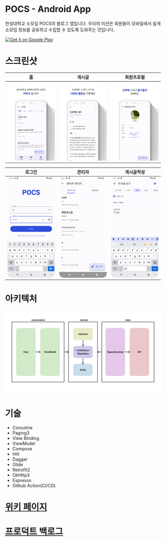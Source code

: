 # POCS - Android App

한성대학교 소모임 POCS의 블로그 앱입니다. 우리의 미션은 회원들이 모바일에서 쉽게 소모임 정보를 공유하고 수집할 수 있도록 도와주는 것입니다.

<a href='https://play.google.com/store/apps/details?id=com.pocs.blog&pcampaignid=pcampaignidMKT-Other-global-all-co-prtnr-py-PartBadge-Mar2515-1'><img alt='Get it on Google Play' src='https://play.google.com/intl/en_us/badges/static/images/badges/en_badge_web_generic.png'/></a>

# 스크린샷

| 홈                                   | 게시글                                 | 회원프로필                                               |
|-------------------------------------|-------------------------------------|-----------------------------------------------------|
| ![home](images/screenshot_home.jpg) | ![post](images/screenshot_post.jpg) | ![user_profile](images/screenshot_user_profile.jpg) |

| 로그인                                   | 관리자                                   | 게시글작성                                         |
|---------------------------------------|---------------------------------------|-----------------------------------------------|
| ![login](images/screenshot_login.png) | ![admin](images/screenshot_admin.png) | ![edit_post](images/screenshot_edit_post.png) |

# 아키텍처

![architecture](images/architecture.png)

# 기술

- Coroutine
- Paging3
- View Binding
- ViewModel
- Compose
- Hilt
- Dagger
- Glide
- Retrofit2
- OkHttp3
- Espresso
- Github Action(CI/CD)

# [위키 페이지](https://github.com/hansung-pocs/blog-android/wiki)

# [프로덕트 백로그](https://github.com/orgs/hansung-pocs/projects/1)

